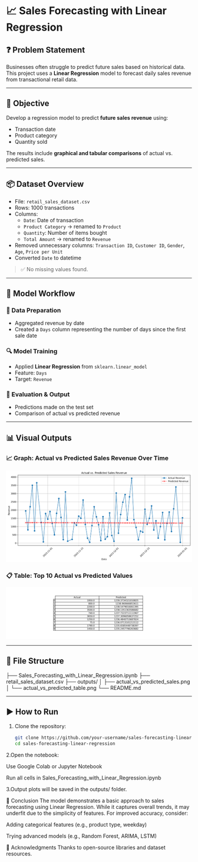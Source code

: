 # 📈 Sales Forecasting with Linear Regression

## ❓ Problem Statement
Businesses often struggle to predict future sales based on historical data.  
This project uses a **Linear Regression** model to forecast daily sales revenue from transactional retail data.

---

## 🎯 Objective
Develop a regression model to predict **future sales revenue** using:
- Transaction date
- Product category
- Quantity sold

The results include **graphical and tabular comparisons** of actual vs. predicted sales.

---

## 📦 Dataset Overview
- File: `retail_sales_dataset.csv`
- Rows: 1000 transactions
- Columns:  
  - `Date`: Date of transaction  
  - `Product Category` → renamed to `Product`  
  - `Quantity`: Number of items bought  
  - `Total Amount` → renamed to `Revenue`  
- Removed unnecessary columns: `Transaction ID`, `Customer ID`, `Gender`, `Age`, `Price per Unit`
- Converted `Date` to datetime

> ✅ No missing values found.

---

## 🧠 Model Workflow

### 📌 Data Preparation
- Aggregated revenue by date
- Created a `Days` column representing the number of days since the first sale date

### 🔍 Model Training
- Applied **Linear Regression** from `sklearn.linear_model`
- Feature: `Days`  
- Target: `Revenue`

### 🧪 Evaluation & Output
- Predictions made on the test set
- Comparison of actual vs predicted revenue

---

## 📊 Visual Outputs

### 📈 Graph: Actual vs Predicted Sales Revenue Over Time  
![Sales Forecast Graph](output/actual_vs_predicted_sales.png)

### 📋 Table: Top 10 Actual vs Predicted Values  
![Sales Forecast Table](output/actual_vs_predicted_table.png)

---

## 📁 File Structure

├── Sales_Forecasting_with_Linear_Regression.ipynb
├── retail_sales_dataset.csv
├── outputs/
│ ├── actual_vs_predicted_sales.png
│ └── actual_vs_predicted_table.png
└── README.md


---

## ▶️ How to Run

1. Clone the repository:
   ```bash
   git clone https://github.com/your-username/sales-forecasting-linear-regression.git
   cd sales-forecasting-linear-regression
2.Open the notebook:

Use Google Colab or Jupyter Notebook

Run all cells in Sales_Forecasting_with_Linear_Regression.ipynb

3.Output plots will be saved in the outputs/ folder.

📌 Conclusion
The model demonstrates a basic approach to sales forecasting using Linear Regression.
While it captures overall trends, it may underfit due to the simplicity of features.
For improved accuracy, consider:

Adding categorical features (e.g., product type, weekday)

Trying advanced models (e.g., Random Forest, ARIMA, LSTM)

🙌 Acknowledgments
Thanks to open-source libraries and dataset resources.
